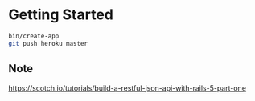 # Getting Started

```sh
bin/create-app
git push heroku master
```
## Note
https://scotch.io/tutorials/build-a-restful-json-api-with-rails-5-part-one
